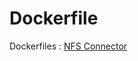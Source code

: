 # Dockerfile

Dockerfiles : [NFS Connector](https://github.com/tksarah/dockerfile/tree/master/nfs-connector)

